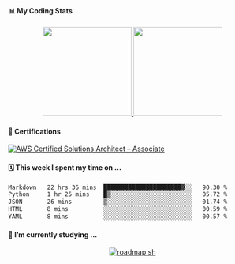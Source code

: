 #### 📊 My Coding Stats
<p align="center">
  <a href="https://github.com/bonesoupmore">
    <img height="180em" src="https://github-readme-stats-eight-theta.vercel.app/api?username=bonesoupmore&show_icons=true&theme=onedark&include_all_commits=true&count_private=true"/>
    <img height="180em" src="https://github-readme-stats-eight-theta.vercel.app/api/top-langs/?username=bonesoupmore&layout=compact&langs_count=8&theme=onedark"/>
  </a>
</p>

#### 🏅 Certifications

<!--START_SECTION:badges-->
[![AWS Certified Solutions Architect – Associate](https://images.credly.com/size/110x110/images/0e284c3f-5164-4b21-8660-0d84737941bc/image.png)](http://www.credly.com/badges/928ddc6f-f542-48fd-8176-22dbcde29ec4 "AWS Certified Solutions Architect – Associate")
<!--END_SECTION:badges-->

#### 🗓️ This week I spent my time on ...
<!--START_SECTION:waka-->

```txt
Markdown   22 hrs 36 mins  ██████████████████████▓░░   90.30 %
Python     1 hr 25 mins    █▒░░░░░░░░░░░░░░░░░░░░░░░   05.72 %
JSON       26 mins         ▒░░░░░░░░░░░░░░░░░░░░░░░░   01.74 %
HTML       8 mins          ░░░░░░░░░░░░░░░░░░░░░░░░░   00.59 %
YAML       8 mins          ░░░░░░░░░░░░░░░░░░░░░░░░░   00.57 %
```

<!--END_SECTION:waka-->

#### 🌱 I’m currently studying ...
<p align="center">
  <a href="https://roadmap.sh"><img src="https://roadmap.sh/card/wide/67623b498fe51199dad8c0c1?variant=dark&roadmaps=devops" alt="roadmap.sh"/></a>
</p>

<!--
**mjdn0011/mjdn0011** is a ✨ _special_ ✨ repository because its `README.md` (this file) appears on your GitHub profile.

Here are some ideas to get you started:

- 🔭 I’m currently working on ...

- 👯 I’m looking to collaborate on ...
- 🤔 I’m looking for help with ...
- 💬 Ask me about ...
- 📫 How to reach me: ...
- 😄 Pronouns: ...
- ⚡ Fun fact: ...
-->
